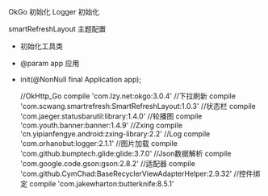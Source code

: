 OkGo 初始化
Logger 初始化

smartRefreshLayout 主题配置

  * 初始化工具类
  * @param app 应用
  * init(@NonNull final Application app);





    //OkHttp_Go
    compile 'com.lzy.net:okgo:3.0.4'
    //下拉刷新
    compile 'com.scwang.smartrefresh:SmartRefreshLayout:1.0.3'
    //状态栏
    compile 'com.jaeger.statusbarutil:library:1.4.0'
    //轮播图
    compile 'com.youth.banner:banner:1.4.9'
    //Zxing
    compile 'cn.yipianfengye.android:zxing-library:2.2'
    //Log
    compile 'com.orhanobut:logger:2.1.1'
    //图片加载
    compile 'com.github.bumptech.glide:glide:3.7.0'
    //Json数据解析
    compile 'com.google.code.gson:gson:2.8.2'
    //适配器
    compile 'com.github.CymChad:BaseRecyclerViewAdapterHelper:2.9.32'
    //控件绑定 
    compile 'com.jakewharton:butterknife:8.5.1'